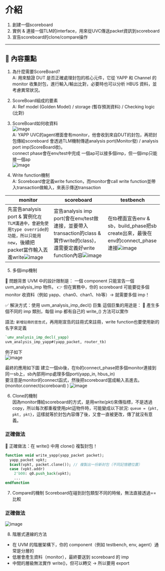 # 介紹
 
1. 創建一個scoreboard
2. 實例 & 連接一個TLM的interface，用來從UVC傳送packet資訊到scoreboard
3. 宣告scoreboard的clone/compare操作

---
 
## 📌 內容重點
1. 為什麼需要ScoreBoard?  
A: 用來驗證 DUT 是否正確處理封包的核心元件，它從 YAPP 和 Channel 的 monitor 收集封包，進行輸入/輸出比對，必要時也可以分析 HBUS 資料，並考慮異常狀況。  

2. ScoreBoard組成的要素  
A: Ref model (Golden Model) / storage (暫存預測資料) /  Checking logic (比對)  

3. ScoreBoard如何收資料  
![image](https://github.com/user-attachments/assets/83e7b292-f443-4986-a2e8-5f8a661bbab7)  
A: YAPP UVC的agent裡面會有monitor，他會收到來自DUT的封包，再把封包傳給scoreboard
會透過TLM機制傳遞analysis port(Monitor發) / analysis port imp(ScoreBoard收)。  
connect phase會在env/test中完成
一個ap可以接多個imp，但一個imp只能接一個ap  
![image](https://github.com/user-attachments/assets/7ca3d099-060c-4ee9-aca2-fede89299ec9)  


4. Write function機制  
A: Scoreboard會定義write function，而monitor會call write function並帶入transaction做輸入，來表示傳送transaction

|monitor|scoreboard|testbench|
|---|---|---|
|先宣告analysis port & 實例化`在TLM溝通中，會避免使用type override的功能，所以只能用new`，後續把packet當作輸入丟進write![image](https://github.com/user-attachments/assets/ad8eb952-a4b4-45d0-a8ea-5ec7da1983ac)|宣告analysis imp port(會在env/test做連接，並要帶入transaction的class & 實作write的class)，還需要定義好write function內容![image](https://github.com/user-attachments/assets/931e47d9-5bcb-4d3d-84f0-b115d3ba0261)|在tb裡面宣告env & sb，build_phase把sb create出來，最後在env的connect_phase連接![image](https://github.com/user-attachments/assets/d8653864-723c-49f1-a27f-33fcc9412cac)|


5. 多個imp機制

  
🔧 問題背景
UVM 中的設計限制是：
一個 component 只能宣告一個 uvm_analysis_imp 物件。
👉 但在實務中，你的 scoreboard 可能要從多個 monitor 收資料（例如 yapp、chan0、chan1、hb等）→ 就需要多個 imp！
 
✅ 解決方式：使用 uvm_analysis_imp_decl(<suffix>) 巨集
這個巨集的用途是：
🔁 產生多個不同的 imp 類別，每個 imp 都有自己的 write_<suffix>() 方法可以實作

語法: `新增註冊的宣告式`，再用剛宣告的註冊式來註冊，write function也要使用新的名字來定義
```systemverilog
`umv_analysis_imp_decl(_yapp)
uvm_analysis_imp_yapp#(yapp_packet, router_tb)
```
例子如下  
![image](https://github.com/user-attachments/assets/73ca2378-6fed-4707-b7d4-afa1bbb0fa08)

最終的應用如下圖
建立一個sb後，在tb的connect_phase把多個monitor連接到同一sb上，sb內部用imp處理多個port(yapp_in, hbus_in)  
要注意是monitor的connect函式，然後把scoreboard當成輸入丟進去。 (monitor.connect(scoreboard) )
![image](https://github.com/user-attachments/assets/9b8b4dab-0a3c-4e31-8bdb-30e136a973f8)


6. Clone的機制  
因為monitor傳給scoreboard的方式，是用write(pkt)來傳指標，不是透過copy，所以每次都重複使用pkt這物件時，可能變成以下狀況:
`queue = {pkt, pkt, pkt}`，這樣就等於封包內容傳了後，又會一直被更改，傳了就沒有意義。

### 正確做法
🔧 正確做法：在 write() 中用 clone() 複製封包！
```systemverilog
function void write_yapp(yapp_packet packet);
  yapp_packet vpkt;
  $cast(vpkt, packet.clone()); // 複製出一份新封包（不同記憶體位置）
  case (vpkt.addr)
    2'b00: q0.push_back(vpkt);
    ...
endfunction
```

7. Compare的機制
Scoreboard在碰到封包類型不同的時候，無法直接透過==比較
### 正確做法
![image](https://github.com/user-attachments/assets/f12c9747-1f6f-488d-9a97-7fe1bd76e791)

8. 階層式連線的方法
- 在 UVM 的階層架構下，你的 component（例如 testbench, env, agent）通常是分層的
- 低層會產生資料（monitor），最終要送到 scoreboard 的 imp
- 中間的層級無法實作 write()，但可以轉交 → 所以要用 export

